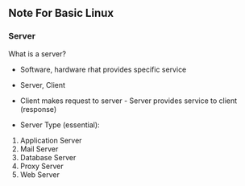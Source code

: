 ## Note For Basic Linux
### Server  
What is a server?
- Software, hardware rhat provides specific service 

* Server, Client
- Client makes request to server - Server provides service to client (response)

* Server Type (essential):
1. Application Server
2. Mail Server
3. Database Server
4. Proxy Server
5. Web Server
